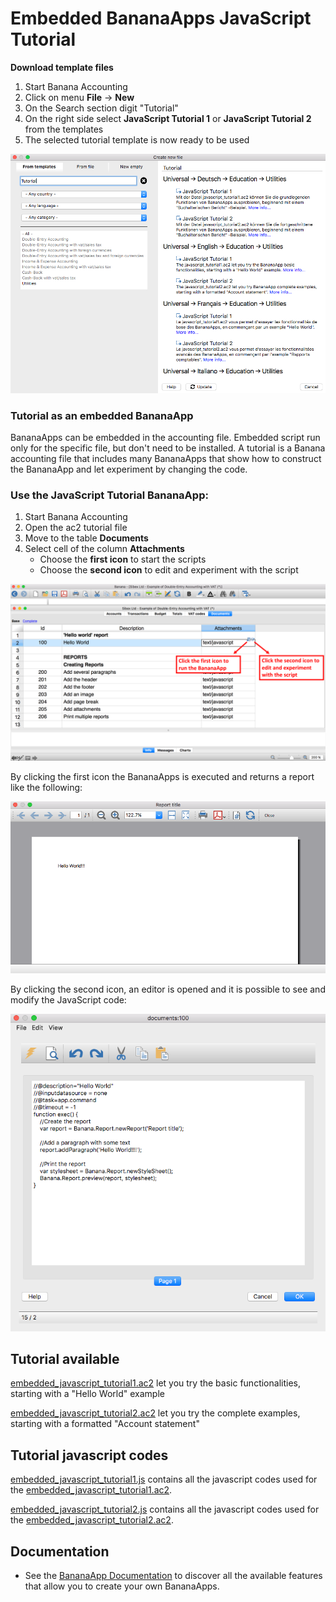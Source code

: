 # Embedded BananaApps JavaScript Tutorial

**Download template files**

1. Start Banana Accounting
2. Click on menu **File** -> **New**
3. On the Search section digit "Tutorial"
4. On the right side select **JavaScript Tutorial 1** or **JavaScript Tutorial 2** from the templates
5. The selected tutorial template is now ready to be used

![search_tutorial_template](https://raw.githubusercontent.com/BananaAccounting/General/master/TutorialApps/images/search_tutorial_templates.png)

### Tutorial as an embedded BananaApp
BananaApps can be embedded in the accounting file.
Embedded script run only for the specific file, but don't need to be installed. 
A  tutorial is a  Banana accounting file that includes many BananaApps that show how to construct the BananaApp and let  experiment by changing the code. 

### Use the JavaScript Tutorial BananaApp:
1. Start Banana Accounting
2. Open the ac2 tutorial file 
3. Move to the table **Documents**
4. Select cell of the column **Attachments**
   * Choose the **first icon** to start the scripts
   * Choose the **second icon** to edit and experiment with the script 

![manage_tutorial_apps](https://raw.githubusercontent.com/BananaAccounting/General/master/TutorialApps/images/manage_tutorial_app.png)

By clicking the first icon the BananaApps is executed and returns a report like the following:

![report_example](https://raw.githubusercontent.com/BananaAccounting/General/master/TutorialApps/images/report_example.png)

By clicking the second icon, an editor is opened and it is possible to see and modify the JavaScript code:

![javascript_editor](https://raw.githubusercontent.com/BananaAccounting/General/master/TutorialApps/images/javascript_editor.png)

## Tutorial available
[embedded_javascript_tutorial1.ac2](https://github.com/BananaAccounting/General/blob/master/TutorialApps/embedded_javascript_tutorial1.ac2?raw=true) let you try the basic functionalities, starting with a "Hello World" example

[embedded_javascript_tutorial2.ac2](https://github.com/BananaAccounting/General/blob/master/TutorialApps/embedded_javascript_tutorial2.ac2?raw=true) let you try the complete examples, starting with a formatted "Account statement"
 
## Tutorial javascript codes
[embedded_javascript_tutorial1.js](https://raw.githubusercontent.com/BananaAccounting/General/master/TutorialApps/embedded_javascript_tutorial1.js) contains all the javascript codes used for the [embedded_javascript_tutorial1.ac2](https://github.com/BananaAccounting/General/blob/master/TutorialApps/embedded_javascript_tutorial1.ac2?raw=true).

[embedded_javascript_tutorial2.js](https://raw.githubusercontent.com/BananaAccounting/General/master/TutorialApps/embedded_javascript_tutorial2.js) contains all the javascript codes used for the [embedded_javascript_tutorial2.ac2](https://github.com/BananaAccounting/General/blob/master/TutorialApps/embedded_javascript_tutorial2.ac2?raw=true).

## Documentation
* See the [BananaApp Documentation](https://www.banana.ch/doc9/en/node/4065) to discover all the available features that allow you to create your own BananaApps.
